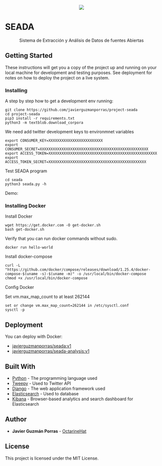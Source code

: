 <p align="center">
  <img src="https://github.com/javierguzmanporras/project-seada/blob/master/doc/img/seada_logo.png"/>
</p>

# SEADA
<p align="center">Sistema de Extracción y Análisis de Datos de fuentes Abiertas</p>

## Getting Started

These instructions will get you a copy of the project up and running on your local machine for development and testing purposes. See deployment for notes on how to deploy the project on a live system.

### Installing

A step by step how to get a development env running:

```
git clone https://github.com/javierguzmanporras/project-seada
cd project-seada
pip3 install -r requirements.txt
python3 -m textblob.download_corpora
```

We need add twitter development keys to environmnet variables
```
export CONSUMER_KEY=XXXXXXXXXXXXXXXXXXXXXXXXX
export CONSUMER_SECRET=XXXXXXXXXXXXXXXXXXXXXXXXXXXXXXXXXXXXXXXXXXXXXXXXXX
export ACCESS_TOKEN=XXXXXXXXXXXXXXXXXXXXXXXXXXXXXXXXXXXXXXXXXXXXXXXXXX
export ACCESS_TOKEN_SECRET=XXXXXXXXXXXXXXXXXXXXXXXXXXXXXXXXXXXXXXXXXXXXX
```

Test SEADA program
```
cd seada
python3 seada.py -h
```

Demo:


### Installing Docker
Install Docker
```
wget https://get.docker.com -O get-docker.sh
bash get-docker.sh
```

Verify that you can run docker commands without sudo.
```
docker run hello-world
```

Install docker-compose
```
curl -L "https://github.com/docker/compose/releases/download/1.25.4/docker-compose-$(uname -s)-$(uname -m)" -o /usr/local/bin/docker-compose
chmod +x /usr/local/bin/docker-compose
``` 

Config Docker

Set vm.max_map_count to at least 262144

```
set or change vm.max_map_count=262144 in /etc/sysctl.conf
sysctl -p
```


## Deployment

You can deploy with Docker:

* [javierguzmanporras/seada:v1](https://hub.docker.com/repository/docker/javierguzmanporras/seada)
* [javierguzmanporras/seada-analysis:v1](https://hub.docker.com/repository/docker/javierguzmanporras/seada-analysis)

## Built With

* [Python](https://github.com/python) - The programming language used
* [Tweepy](https://github.com/tweepy/tweepy) - Used to Twitter API
* [Django](https://github.com/django/django) - The web application framework used
* [Elasticsearch](https://github.com/elastic/elasticsearch) - Used to database
* [Kibana](https://github.com/elastic/kibana) - Browser-based analytics and search dashboard for Elasticsearch


## Author

* **Javier Guzmán Porras** - [OctarineHat](https://github.com/javierguzmanporras)

## License

This project is licensed under the MIT License.

